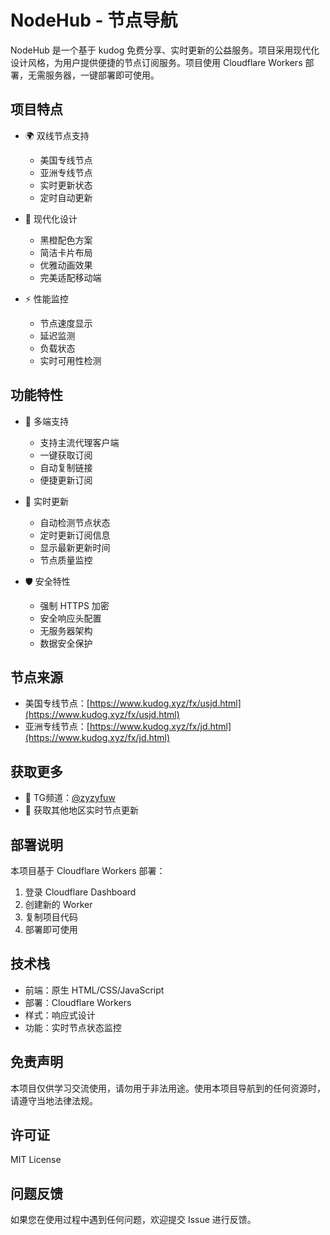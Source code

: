 # NodeHub - 节点导航

NodeHub 是一个基于 kudog 免费分享、实时更新的公益服务。项目采用现代化设计风格，为用户提供便捷的节点订阅服务。项目使用 Cloudflare Workers 部署，无需服务器，一键部署即可使用。

## 项目特点

- 🌍 双线节点支持
  - 美国专线节点
  - 亚洲专线节点
  - 实时更新状态
  - 定时自动更新

- 🎨 现代化设计
  - 黑橙配色方案
  - 简洁卡片布局
  - 优雅动画效果
  - 完美适配移动端

- ⚡️ 性能监控
  - 节点速度显示
  - 延迟监测
  - 负载状态
  - 实时可用性检测

## 功能特性

- 📱 多端支持
  - 支持主流代理客户端
  - 一键获取订阅
  - 自动复制链接
  - 便捷更新订阅

- 🔄 实时更新
  - 自动检测节点状态
  - 定时更新订阅信息
  - 显示最新更新时间
  - 节点质量监控

- 🛡️ 安全特性
  - 强制 HTTPS 加密
  - 安全响应头配置
  - 无服务器架构
  - 数据安全保护

## 节点来源

- 美国专线节点：[https://www.kudog.xyz/fx/usjd.html](https://www.kudog.xyz/fx/usjd.html)
- 亚洲专线节点：[https://www.kudog.xyz/fx/jd.html](https://www.kudog.xyz/fx/jd.html)

## 获取更多

- 🔔 TG频道：[@zyzyfuw](https://t.me/zyzyfuw)
- 📢 获取其他地区实时节点更新

## 部署说明

本项目基于 Cloudflare Workers 部署：
1. 登录 Cloudflare Dashboard
2. 创建新的 Worker
3. 复制项目代码
4. 部署即可使用

## 技术栈

- 前端：原生 HTML/CSS/JavaScript
- 部署：Cloudflare Workers
- 样式：响应式设计
- 功能：实时节点状态监控

## 免责声明

本项目仅供学习交流使用，请勿用于非法用途。使用本项目导航到的任何资源时，请遵守当地法律法规。

## 许可证

MIT License

## 问题反馈

如果您在使用过程中遇到任何问题，欢迎提交 Issue 进行反馈。